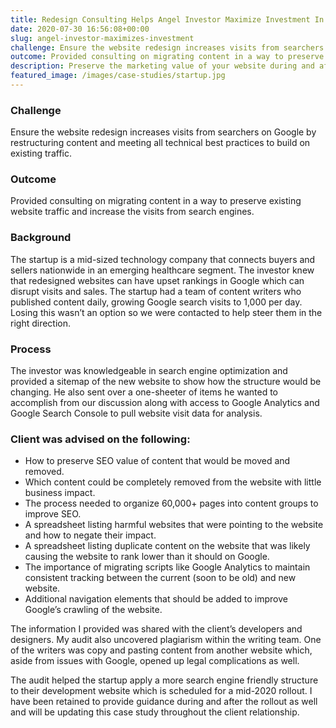 ```yaml
---
title: Redesign Consulting Helps Angel Investor Maximize Investment In Startup’s Website
date: 2020-07-30 16:56:08+00:00
slug: angel-investor-maximizes-investment
challenge: Ensure the website redesign increases visits from searchers on Google by restructuring content and meeting all technical best practices to build on existing traffic.
outcome: Provided consulting on migrating content in a way to preserve existing website traffic and increase the visits from search engines.
description: Preserve the marketing value of your website during and after the redesign process.
featured_image: /images/case-studies/startup.jpg
---
```


### Challenge

Ensure the website redesign increases visits from searchers on Google by restructuring content and meeting all technical best practices to build on existing traffic.

### Outcome

Provided consulting on migrating content in a way to preserve existing website traffic and increase the visits from search engines.

### Background

The startup is a mid-sized technology company that connects buyers and sellers nationwide in an emerging healthcare segment. The investor knew that redesigned websites can have upset rankings in Google which can disrupt visits and sales. The startup had a team of content writers who published content daily, growing Google search visits to 1,000 per day. Losing this wasn’t an option so we were contacted to help steer them in the right direction.

### Process

The investor was knowledgeable in search engine optimization and provided a sitemap of the new website to show how the structure would be changing. He also sent over a one-sheeter of items he wanted to accomplish from our discussion along with access to Google Analytics and Google Search Console to pull website visit data for analysis.

### Client was advised on the following:

  * How to preserve SEO value of content that would be moved and removed.
  * Which content could be completely removed from the website with little business impact.
  * The process needed to organize 60,000+ pages into content groups to improve SEO.
  * A spreadsheet listing harmful websites that were pointing to the website and how to negate their impact.
  * A spreadsheet listing duplicate content on the website that was likely causing the website to rank lower than it should on Google.
  * The importance of migrating scripts like Google Analytics to maintain consistent tracking between the current (soon to be old) and new website.
  * Additional navigation elements that should be added to improve Google’s crawling of the website.

The information I provided was shared with the client’s developers and designers. My audit also uncovered plagiarism within the writing team. One of the writers was copy and pasting content from another website which, aside from issues with Google, opened up legal complications as well.

The audit helped the startup apply a more search engine friendly structure to their development website which is scheduled for a mid-2020 rollout. I have been retained to provide guidance during and after the rollout as well and will be updating this case study throughout the client relationship.